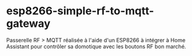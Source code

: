 # esp8266-simple-rf-to-mqtt-gateway
Passerelle RF > MQTT réalisée à l'aide d'un ESP8266 à intégrer à Home Assistant pour contrôler sa domotique avec les boutons RF bon marché.
